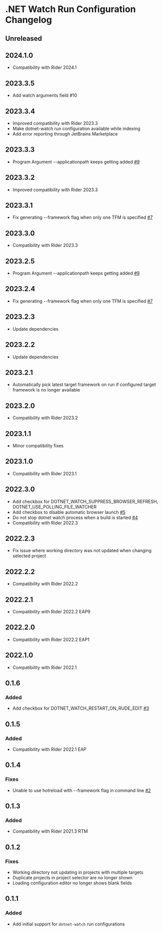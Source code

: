 <!-- Keep a Changelog guide -> https://keepachangelog.com -->

# .NET Watch Run Configuration Changelog

## Unreleased

## 2024.1.0
- Compatibility with Rider 2024.1

## 2023.3.5
- Add watch arguments field #10

## 2023.3.4
- Improved compatibility with Rider 2023.3
- Make dotnet-watch run configuration available while indexing
- Add error reporting through JetBrains Marketplace

## 2023.3.3
- Program Argument --applicationpath keeps getting added [#9](https://github.com/maartenba/DotNetWatch/issues/9)

## 2023.3.2
- Improved compatibility with Rider 2023.3

## 2023.3.1
- Fix generating --framework flag when only one TFM is specified [#7](https://github.com/maartenba/DotNetWatch/issues/7)

## 2023.3.0
- Compatibility with Rider 2023.3

## 2023.2.5
- Program Argument --applicationpath keeps getting added [#9](https://github.com/maartenba/DotNetWatch/issues/9)

## 2023.2.4
- Fix generating --framework flag when only one TFM is specified [#7](https://github.com/maartenba/DotNetWatch/issues/7)

## 2023.2.3
- Update dependencies

## 2023.2.2
- Update dependencies

## 2023.2.1
- Automatically pick latest target framework on run if configured target framework is no longer available

## 2023.2.0
- Compatibility with Rider 2023.2

## 2023.1.1
- Minor compatibility fixes

## 2023.1.0
- Compatibility with Rider 2023.1

## 2022.3.0
- Add checkbox for DOTNET_WATCH_SUPPRESS_BROWSER_REFRESH, DOTNET_USE_POLLING_FILE_WATCHER
- Add checkbox to disable automatic browser launch [#5](https://github.com/maartenba/DotNetWatch/issues/5)
- Do not stop dotnet watch process when a build is started [#4](https://github.com/maartenba/DotNetWatch/issues/4)
- Compatibility with Rider 2022.3

## 2022.2.3
- Fix issue where working directory was not updated when changing selected project

## 2022.2.2
- Compatibility with Rider 2022.2

## 2022.2.1
- Compatibility with Rider 2022.2 EAP9

## 2022.2.0
- Compatibility with Rider 2022.2 EAP1

## 2022.1.0
- Compatibility with Rider 2022.1

## 0.1.6

### Added
- Add checkbox for DOTNET_WATCH_RESTART_ON_RUDE_EDIT [#3](https://github.com/maartenba/DotNetWatch/issues/3)

## 0.1.5

### Added
- Compatibility with Rider 2022.1 EAP

## 0.1.4

### Fixes
- Unable to use hotreload with --framework flag in command line [#2](https://github.com/maartenba/DotNetWatch/issues/2)

## 0.1.3

### Added
- Compatibility with Rider 2021.3 RTM

## 0.1.2

### Fixes
- Working directory not updating in projects with multiple targets
- Duplicate projects in project selector are no longer shown
- Loading configuration editor no longer shows blank fields

## 0.1.1

### Added
- Add initial support for `dotnet-watch` run configurations
